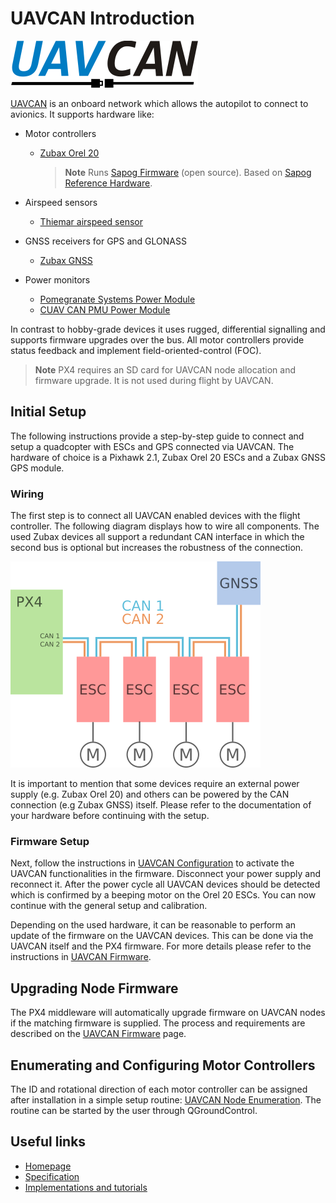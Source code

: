 # UAVCAN Introduction

![UAVCAN Logo](../../assets/uavcan/uavcan_logo_transparent.png)

[UAVCAN](http://uavcan.org) is an onboard network which allows the autopilot to connect to avionics. It supports hardware like:

* Motor controllers
  
  * [Zubax Orel 20](https://zubax.com/product/zubax-orel-20)
    
    > **Note** Runs [Sapog Firmware](https://github.com/px4/sapog) (open source). Based on [Sapog Reference Hardware](https://github.com/PX4/Hardware/tree/master/sapog_reference_hardware).

* Airspeed sensors
  
  * [Thiemar airspeed sensor](https://github.com/thiemar/airspeed)
* GNSS receivers for GPS and GLONASS 
  * [Zubax GNSS](https://zubax.com/products/gnss_2)
* Power monitors 
  * [Pomegranate Systems Power Module](http://docs.px4.io/master/en/power_module/pomegranate_systems_pm.html)
  * [CUAV CAN PMU Power Module](http://docs.px4.io/master/en/power_module/cuav_can_pmu.html)

In contrast to hobby-grade devices it uses rugged, differential signalling and supports firmware upgrades over the bus. All motor controllers provide status feedback and implement field-oriented-control \(FOC\).

> **Note** PX4 requires an SD card for UAVCAN node allocation and firmware upgrade. It is not used during flight by UAVCAN.

## Initial Setup

The following instructions provide a step-by-step guide to connect and setup a quadcopter with ESCs and GPS connected via UAVCAN. The hardware of choice is a Pixhawk 2.1, Zubax Orel 20 ESCs and a Zubax GNSS GPS module.

### Wiring

The first step is to connect all UAVCAN enabled devices with the flight controller. The following diagram displays how to wire all components. The used Zubax devices all support a redundant CAN interface in which the second bus is optional but increases the robustness of the connection.

![UAVCAN Wiring](../../assets/uavcan/uavcan_wiring.png)

It is important to mention that some devices require an external power supply \(e.g. Zubax Orel 20\) and others can be powered by the CAN connection \(e.g Zubax GNSS\) itself. Please refer to the documentation of your hardware before continuing with the setup.

### Firmware Setup

Next, follow the instructions in [UAVCAN Configuration](../uavcan/node_enumeration.md) to activate the UAVCAN functionalities in the firmware. Disconnect your power supply and reconnect it. After the power cycle all UAVCAN devices should be detected which is confirmed by a beeping motor on the Orel 20 ESCs. You can now continue with the general setup and calibration.

Depending on the used hardware, it can be reasonable to perform an update of the firmware on the UAVCAN devices. This can be done via the UAVCAN itself and the PX4 firmware. For more details please refer to the instructions in [UAVCAN Firmware](../uavcan/node_firmware.md).

## Upgrading Node Firmware

The PX4 middleware will automatically upgrade firmware on UAVCAN nodes if the matching firmware is supplied. The process and requirements are described on the [UAVCAN Firmware](../uavcan/node_firmware.md) page.

## Enumerating and Configuring Motor Controllers

The ID and rotational direction of each motor controller can be assigned after installation in a simple setup routine: [UAVCAN Node Enumeration](../uavcan/node_enumeration.md). The routine can be started by the user through QGroundControl.

## Useful links

* [Homepage](http://uavcan.org)
* [Specification](https://uavcan.org/specification/)
* [Implementations and tutorials](http://uavcan.org/Implementations)